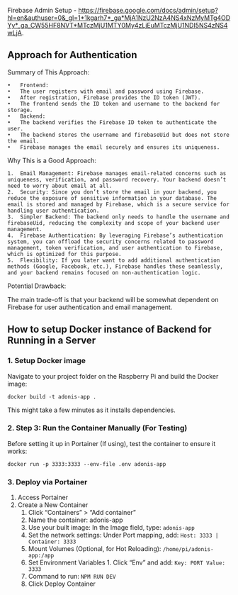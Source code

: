 Firebase Admin Setup - https://firebase.google.com/docs/admin/setup?hl=en&authuser=0&_gl=1*1kgarh7*_ga*MjA1NzU2NzA4NS4xNzMyMTg4ODYy*_ga_CW55HF8NVT*MTczMjU1MTY0My4zLjEuMTczMjU1NDI5NS4zNS4wLjA.

## Approach for Authentication

Summary of This Approach:

    •	Frontend:
    •	The user registers with email and password using Firebase.
    •	After registration, Firebase provides the ID token (JWT).
    •	The frontend sends the ID token and username to the backend for storage.
    •	Backend:
    •	The backend verifies the Firebase ID token to authenticate the user.
    •	The backend stores the username and firebaseUid but does not store the email.
    •	Firebase manages the email securely and ensures its uniqueness.

Why This is a Good Approach:

    1.	Email Management: Firebase manages email-related concerns such as uniqueness, verification, and password recovery. Your backend doesn’t need to worry about email at all.
    2.	Security: Since you don’t store the email in your backend, you reduce the exposure of sensitive information in your database. The email is stored and managed by Firebase, which is a secure service for handling user authentication.
    3.	Simpler Backend: The backend only needs to handle the username and firebaseUid, reducing the complexity and scope of your backend user management.
    4.	Firebase Authentication: By leveraging Firebase’s authentication system, you can offload the security concerns related to password management, token verification, and user authentication to Firebase, which is optimized for this purpose.
    5.	Flexibility: If you later want to add additional authentication methods (Google, Facebook, etc.), Firebase handles these seamlessly, and your backend remains focused on non-authentication logic.

Potential Drawback:

The main trade-off is that your backend will be somewhat dependent on Firebase for user authentication and email management.


## How to setup Docker instance of Backend for Running in a Server

### 1. Setup Docker image

Navigate to your project folder on the Raspberry Pi and build the Docker image:

```
docker build -t adonis-app .
```

This might take a few minutes as it installs dependencies.

### 2. Step 3: Run the Container Manually (For Testing)

Before setting it up in Portainer (If using), test the container to ensure it works:

```
docker run -p 3333:3333 --env-file .env adonis-app
```

### 3. Deploy via Portainer

1. Access Portainer
2. Create a New Container
	1.	Click “Containers” > “Add container”
	2.	Name the container: adonis-app
	3.	Use your built image:
In the Image field, type: `adonis-app`
    4.	Set the network settings: Under Port mapping, add: `Host: 3333 | Container: 3333`
    5.	Mount Volumes (Optional, for Hot Reloading): `/home/pi/adonis-app:/app`
    6.	Set Environment Variables
       1. Click “Env” and add: `Key: PORT Value: 3333`
    7. Command to run: `NPM RUN DEV`
    8. Click Deploy Container



